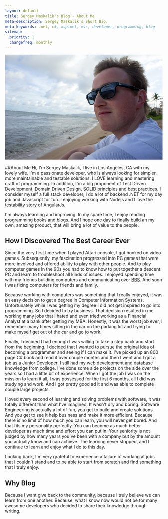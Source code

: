 ```yaml
---
layout: default
title: Sergey Maskalik's Blog - About Me
meta-description: Sergey Maskalik's Short Bio.
meta-keywords: .net, c#, asp.net, mvc, developer, programming, blog
sitemap:
  priority: 1
  changefreq: monthly
---
```


![Sergey Maskalik](/uploads/2014/DSC07624.jpg)

##About Me
Hi, I'm Sergey Maskalik, I live in Los Angeles, CA with my lovely wife. I'm a passionate developer, who is always looking for simpler, more maintainable and testable solutions. I LOVE learning and mastering craft of programming. In addition, I'm a big proponent of Test Driven Development, Domain Driven Design, SOLID principles and best practices. I consider myself a full stack developer, I do a lot of backend .NET for my day job and Javascript for fun. I enjoying working with Nodejs and I love the testability story of AngularJs.

I'm always learning and improving. In my spare time, I enjoy reading programming books and blogs. And I hope one day to finally build an my own, amazing product, that will bring a lot of value to the people.


## How I Discovered The Best Career Ever
Since the very first time when I played Attari console, I got hooked on video games. Subsequently, my fascination progressed into PC games that were more involved and offered ability to play with other people. And to play computer games in the 90s you had to know how to put together a descent PC and learn to troubleshoot all kinds of issues. I enjoyed spending time with my friends building computers and communicating over [BBS][1]. And soon I was fixing computers for friends and family. 

Because working with computers was something that I really enjoyed, it was an easy decision to get a degree in Computer Information Systems. Unfortunately while I was getting my degree I did not get inspired to go into programming. So I decided to try business. That decision resulted in me working many jobs that I hated and even tried working as a Financial Analyst at a bank after getting my MBA. Honestly, it was the worst job ever, I remember many times sitting in the car on the parking lot and trying to make myself get out of the car and go to work. 

Finally, I decided I had enough I was willing to take a step back and start from the beginning. I decided that I wanted to pursue the original idea of becoming a programmer and seeing if I can make it. I've picked up an 800 page C# book and read it over couple months and then I went and I got a job as a Junior Developer. I still had my web development and database knowledge from college. I've done some side projects on the side over the years so I had a little bit of experience. When I got the job I was on the mission to learn it all, I was possessed for the first 6 months, all I did was studying and work. And I got pretty good ad it and was able to complete couple large projects. 

I loved every second of learning and solving problems with software, it was totally different than what I've imagined. It wasn't dry and boring. Software Engineering is actually a lot of fun, you get to build and create solutions. And you get to see it help business and make it more efficient. Because there is no limit of how much you can learn, you will never get bored. And that fits my personality perfectly. You can become as much better developer as much time and effort you can put in. Your seniority is not judged by how many years you've been with a company but by the amount you actually know and can achieve. The learning never stopped, and I continue to learn and enjoy what I do to this day.

Looking back, I'm very grateful to experience a failure of working at jobs that I couldn't stand and to be able to start from scratch and find something that I truly enjoy.

## Why Blog
Because I want give back to the community, because I truly believe we can learn from one another. Because, what I know now would not be for many awesome developers who decided to share their knowledge through writing. 



  [1]: http://en.wikipedia.org/wiki/Bulletin_board_system